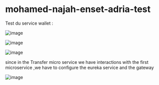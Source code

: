 # mohamed-najah-enset-adria-test
Test du service wallet :

![image](https://github.com/mohamednajah/mohamed-najah-enset-adria-test/assets/94182177/aa750b0c-9161-4ef9-b73e-63f24d3cd276)

![image](https://github.com/mohamednajah/mohamed-najah-enset-adria-test/assets/94182177/7eafacdc-3242-4e16-89ae-cf636bb2e37a)

![image](https://github.com/mohamednajah/mohamed-najah-enset-adria-test/assets/94182177/af5538ae-7304-49b1-990d-d5473c98063b)


since in the Transfer micro service we have interactions with the first microservice ,we have to configure the eureka service and the gateway


![image](https://github.com/mohamednajah/mohamed-najah-enset-adria-test/assets/94182177/a32b8cc9-ad61-4ad0-a1f6-96c37e035df6)
